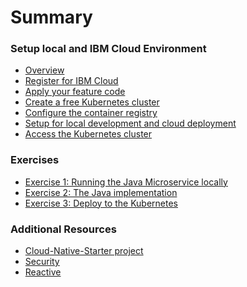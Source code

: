 # Summary

<!-- Rules of SUMMARY.md are here: https://docs.gitbook.com/integrations/github/content-configuration#summary -->
<!-- All headings MUST be THREE hashmarks (###) -->
<!-- Indented bullets (4 spaces) will make the first line be a section -->

### Setup local and IBM Cloud Environment

* [Overview](pre-work/README.md)
* [Register for IBM Cloud](pre-work/1-REGISTER.md)
* [Apply your feature code](pre-work/2-FEATURECODE.md)
* [Create a free Kubernetes cluster](pre-work/3-CREATE_KUBERNETES_CLUSTER.md)
* [Configure the container registry](pre-work/4-CONTAINER_REGISTRY.md)
* [Setup for local development and cloud deployment](pre-work/5-SETUP-ALL.md)
* [Access the Kubernetes cluster](pre-work/6-ACCESS_TO_CLUSTER.md)

### Exercises

* [Exercise 1: Running the Java Microservice locally](exercise-01/README.md)
* [Exercise 2: The Java implementation](exercise-02/README.md)
* [Exercise 3: Deploy to the Kubernetes](exercise-03/README.md)

### Additional Resources

* [Cloud-Native-Starter project](https://github.com/IBM/cloud-native-starter)
* [Security](https://github.com/IBM/cloud-native-starter/tree/master/security)
* [Reactive](https://github.com/IBM/cloud-native-starter/tree/master/reactive)


